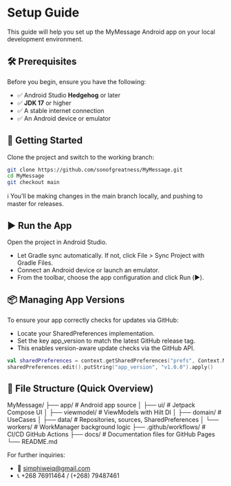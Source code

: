# Setup Guide

This guide will help you set up the MyMessage Android app on your local development environment.

## 🛠 Prerequisites

Before you begin, ensure you have the following:

- ✅ Android Studio **Hedgehog** or later
- ✅ **JDK 17** or higher
- ✅ A stable internet connection
- ✅ An Android device or emulator

## 🚀 Getting Started

Clone the project and switch to the working branch:

```bash
git clone https://github.com/sonofgreatness/MyMessage.git
cd MyMessage
git checkout main
```

ℹ️ You’ll be making changes in the main branch locally, and pushing to master for releases.


## ▶️ Run the App
Open the project in Android Studio.

- Let Gradle sync automatically. If not, click File > Sync Project with Gradle Files.
- Connect an Android device or launch an emulator.
- From the toolbar, choose the app configuration and click Run (▶️).


## 📦 Managing App Versions
To ensure your app correctly checks for updates via GitHub:

- Locate your SharedPreferences implementation.
- Set the key app_version to match the latest GitHub release tag.
- This enables version-aware update checks via the GitHub API.


```kotlin
val sharedPreferences = context.getSharedPreferences("prefs", Context.MODE_PRIVATE)
sharedPreferences.edit().putString("app_version", "v1.0.0").apply()
```

## 📁 File Structure (Quick Overview)

MyMessage/
├── app/                   # Android app source
│   ├── ui/                # Jetpack Compose UI
│   ├── viewmodel/         # ViewModels with Hilt DI
│   ├── domain/            # UseCases
│   ├── data/              # Repositories, sources, SharedPreferences
│   └── workers/           # WorkManager background logic
├── .github/workflows/     # CI/CD GitHub Actions
├── docs/                  # Documentation files for GitHub Pages
└── README.md


For further inquiries:

- 📧 [simphiweiq@gmail.com](mailto:simphiweiq@gmail.com)
- 📞 +268 76911464 / (+268) 79487461
